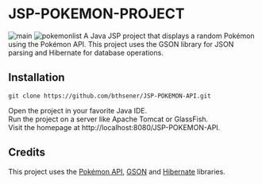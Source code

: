 # JSP-POKEMON-PROJECT
![main](https://user-images.githubusercontent.com/27796975/236394447-c3a12d9c-a171-455c-8417-874a3e6fda4e.jpg)
![pokemonlist](https://user-images.githubusercontent.com/27796975/236394459-3aa47efd-6f4c-46f0-a521-da57c226efd3.jpg)
A Java JSP project that displays a random Pokémon using the Pokémon API. This project uses the GSON library for JSON parsing and Hibernate for database operations. 

## Installation
```
git clone https://github.com/bthsener/JSP-POKEMON-API.git
```
Open the project in your favorite Java IDE.  
Run the project on a server like Apache Tomcat or GlassFish.  
Visit the homepage at http://localhost:8080/JSP-POKEMON-API.

## Credits
This project uses the [Pokémon API](https://pokeapi.co/docs/v2), [GSON](https://github.com/google/gson) and [Hibernate](https://hibernate.org/) libraries.

